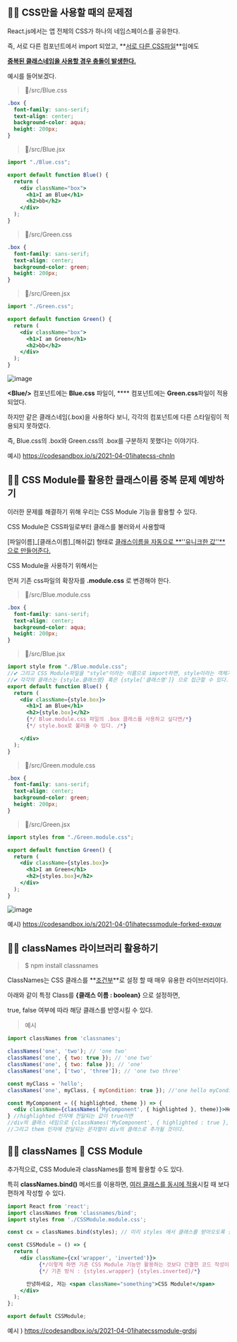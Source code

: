 

## 🌹🎉 CSS만을 사용할 때의 문제점



React.js에서는 앱 전체의 CSS가 하나의 네임스페이스를 공유한다.  

즉, 서로 다른 컴포넌트에서 import 되었고,  **<u>서로 다른 CSS파일</u>**임에도 

<u>**중복된 클래스네임을 사용할 경우 충돌이 발생한다.**</u>



예시를 들어보겠다.



> 📂/src/Blue.css

```css
.box {
  font-family: sans-serif;
  text-align: center;
  background-color: aqua;
  height: 200px;
}

```

> 📂/src/Blue.jsx

```jsx
import "./Blue.css";

export default function Blue() {
  return (
    <div className="box">
      <h1>I am Blue</h1>
      <h2>bb</h2>
    </div>
  );
}

```




> 📂/src/Green.css

```css
.box {
  font-family: sans-serif;
  text-align: center;
  background-color: green;
  height: 200px;
}

```

> 📂/src/Green.jsx

```jsx
import "./Green.css";

export default function Green() {
  return (
    <div className="box">
      <h1>I am Green</h1>
      <h2>bb</h2>
    </div>
  );
}

```

![image](https://user-images.githubusercontent.com/75282888/113502723-1288ec00-9569-11eb-8c80-06f7ced612cc.png)

**\<Blue/>** 컴포넌트에는 **Blue.css** 파일이, \**<Green/>** 컴포넌트에는 **Green.css**파일이 적용되었다. 

하지만 같은 클래스네임(.box)을 사용하다 보니, 각각의 컴포넌트에 다른 스타일링이 적용되지 못하였다.

즉, Blue.css의 .box와 Green.css의 .box를 구분하지 못했다는 이야기다.



예시) https://codesandbox.io/s/2021-04-01ihatecss-chnln





## 🌹🎉 CSS Module를 활용한 클래스이름 중복 문제 예방하기



이러한 문제를 해결하기 위해 우리는 CSS Module 기능을 활용할 수 있다.

CSS Module은 CSS파일로부터 클래스를 불러와서 사용할때

\[파일이름]\_[클래스이름]\_[해쉬값] 형태로 <u>클래스이름을 자동으로 **''유니크한 값''**으로 만들어준다.</u>



CSS Module을 사용하기 위해서는

먼저 기존 css파일의 확장자를 **.module.css** 로 변경해야 한다.

> 📂/src/Blue.module.css

```css
.box {
  font-family: sans-serif;
  text-align: center;
  background-color: aqua;
  height: 200px;
}

```








> 📂/src/Blue.jsx

```jsx
import style from "./Blue.module.css";
//💕 그리고 CSS Module파일을 "style"이라는 이름으로 import하면, style이라는 객체가 만들어진다.
//💕 각각의 클래스는 {style.클래스명} 혹은 {style['클래스명']} 으로 접근할 수 있다.
export default function Blue() {
  return (
    <div className={style.box}>
      <h1>I am Blue</h1>
      <h2>{style.box}</h2>
      {*/ Blue.module.css 파일의 .box 클래스를 사용하고 싶다면/*}
      {*/ style.box로 불러올 수 있다. /*}

    </div>
  );
}


```




> 📂/src/Green.module.css

```css
.box {
  font-family: sans-serif;
  text-align: center;
  background-color: green;
  height: 200px;
}

```

> 📂/src/Green.jsx

```jsx
import styles from "./Green.module.css";

export default function Green() {
  return (
    <div className={styles.box}>
      <h1>I am Green</h1>
      <h2>{styles.box}</h2>
    </div>
  );
}


```

![image](https://user-images.githubusercontent.com/75282888/113503085-9ee7de80-956a-11eb-8edd-f290409b8c21.png)



예시)  https://codesandbox.io/s/2021-04-01ihatecssmodule-forked-exquw





## 🌹🎉 classNames 라이브러리 활용하기



> $ npm install classnames



ClassNames는 CSS 클래스를 **<u>조건부</u>**로 설정 할 때 매우 유용한 라이브러리이다.

아래와 같이 특정 Class를 **{클래스 이름 : boolean}** 으로 설정하면,

true, false 여부에 따라 해당 클래스를 반영시킬 수 있다.

> 예시

```jsx	
import classNames from 'classnames';

classNames('one', 'two'); // 'one two'
classNames('one', { two: true }); // 'one two'
classNames('one', { two: false }); // 'one'
classNames('one', ['two', 'three']); // 'one two three'

const myClass = 'hello';
classNames('one', myClass, { myCondition: true }); //'one hello myCondition'

const MyComponent = ({ highlighted, theme }) => {
  <div className={classNames('MyComponent', { highlighted }, theme)}>Hello</div>
} //highlighted 인자에 전달되는 값이 true이면 
//div의 클래스 네임으로 {classNames('MyComponent', { highlighted : true }, theme)}이 전달될 것이다.
//그리고 them 인자에 전달되는 문자열이 div의 클래스로 추가될 것이다.


```









## 🌹🎉 classNames 💖 CSS Module 



추가적으로, CSS Module과 classNames를 함께 활용할 수도 있다. 

특히 **classNames.bind()** 메서드를 이용하면, <u>여러 클래스를 동시에 적용</u>시킬 때 보다 편하게 작성할 수 있다.

```jsx
import React from 'react';
import classNames from 'classnames/bind';
import styles from './CSSModule.module.css';

const cx = classNames.bind(styles); // 미리 styles 에서 클래스를 받아오도록 설정하고

const CSSModule = () => {
  return (
    <div className={cx('wrapper', 'inverted')}> 
          {*/이렇게 하면 기존 CSS Module 기능만 활용하는 것보다 간결한 코드 작성이 가능해진다./*}
          {*/ 기존 방식 : {styles.wrapper} {styles.inverted}/*}

      안녕하세요, 저는 <span className="something">CSS Module!</span>
    </div>
  );
};

export default CSSModule;

```



예시 ) https://codesandbox.io/s/2021-04-01ihatecssmodule-grdsj
